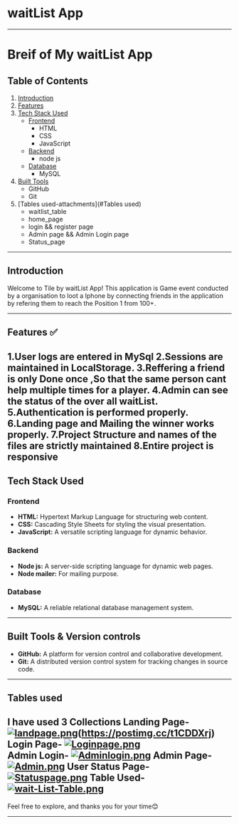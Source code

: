 # waitList App 

---
# Breif of My waitList App
## Table of Contents

1. [Introduction](#introduction)
2. [Features](#features)
3. [Tech Stack Used](#tech-stack-used)
    - [Frontend](#frontend)
        - HTML
        - CSS
        - JavaScript
    - [Backend](#backend)
        - node js
    - [Database](#database)
        - MySQL
4. [Built Tools](#built-tools)
    - GitHub
    - Git
6. [Tables used-attachments](#Tables used)
    - waitlist_table
    - home_page
    - login && register page
    - Admin page && Admin Login page
    - Status_page

---

## Introduction

Welcome to Tile by waitList App! This application is Game event conducted by a organisation to loot a Iphone by connecting friends in the application by refering them to reach the Position 1 from 100+.

---

## Features ✅

1.User logs are entered in MySql
2.Sessions are maintained in LocalStorage.
3.Reffering a friend is only Done once ,So that the same person cant help multiple times for a player.
4.Admin can see the status of the over all waitList.
5.Authentication is performed properly.
6.Landing page and Mailing the winner works properly.
7.Project Structure and names of the files are strictly maintained
8.Entire project is responsive
---

## Tech Stack Used

### Frontend

- **HTML:** Hypertext Markup Language for structuring web content.
- **CSS:** Cascading Style Sheets for styling the visual presentation.
- **JavaScript:** A versatile scripting language for dynamic behavior.

### Backend

- **Node js:** A server-side scripting language for dynamic web pages.
- **Node mailer:** For mailing purpose.

### Database

- **MySQL:** A reliable relational database management system.

---

## Built Tools & Version controls
- **GitHub:** A platform for version control and collaborative development.
- **Git:** A distributed version control system for tracking changes in source code.

---
## Tables used
I have used 3 Collections
Landing Page-
    [![landpage.png](https://i.postimg.cc/fTrRnWwd/landpage.png)](https://postimg.cc/kBWmWmRM)(https://postimg.cc/t1CDDXrj)
Login Page-
    [![Loginpage.png](https://i.postimg.cc/vHBSxb53/Loginpage.png)](https://postimg.cc/nMy168RD)  
Admin Login-
    [![Adminlogin.png](https://i.postimg.cc/0N4PJcBB/Adminlogin.png)](https://postimg.cc/zLT9sS5C)
Admin Page-
     [![Admin.png](https://i.postimg.cc/gjZy3zH6/Admin.png)](https://postimg.cc/1VyNQZT9)
User Status Page-
      [![Statuspage.png](https://i.postimg.cc/mr7GpCZd/Statuspage.png)](https://postimg.cc/5H9G6HCv)
Table Used-
      [![wait-List-Table.png](https://i.postimg.cc/FzyMD497/wait-List-Table.png)](https://postimg.cc/8fCXzxfS)
---
Feel free to explore, and thanks you for your time😊

---

